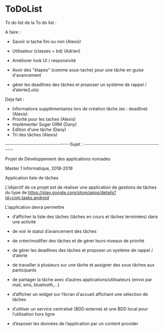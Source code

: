 # ToDoList

To do list de la To do list :


A faire :

- Savoir si tache fini ou non (Alexis)

- Utilisateur (classes + bd) (Adrien)

- Améliorer look UI / responsivité

- Avoir des "étapes" (comme sous-tache) pour une tâche en guise d'avancement 

- gérer les deadlines des tâches et proposer un système de rappel / d’alerte(Loïs)





Deja fait :

- Informations supplémentaires lors de création tâche (ex : deadline) (Alexis) 
- Priorité pour les taches (Alexis)
- Implémenter Sugar ORM (Dany)
- Edition d'une tâche (Dany)
- Tri des tâches (Alexis)



---------------------------------Sujet : ------------------------------------------

Projet de Développement des applications nomades

Master 1 Informatique, 2018-2019

Application liste de tâches

L’objectif de ce projet est de réaliser une application de gestions de tâches du type de https://play.google.com/store/apps/details?id=com.tasks.android


L’application devra permettre

- d’afficher la liste des tâches (tâches en cours et tâches terminées) dans une activité

- de voir le statut d’avancement des tâches

- de créer/modifier des tâches et de gérer leurs niveaux de priorité

- de gérer les deadlines des tâches et proposer un système de rappel / d’alerte

- de travailler à plusieurs sur une tâche et assigner des sous tâches aux participants

- de partager la tâche avec d’autres applications/utilisateurs (envoi par mail, sms, bluetooth,...)

- d’afficher un widget sur l’écran d'accueil affichant une sélection de tâches

- d’utiliser un service centralisé (BDD externe) et une BDD local pour l’utilisation hors ligne

- d’exposer les données de l’application par un content provider



